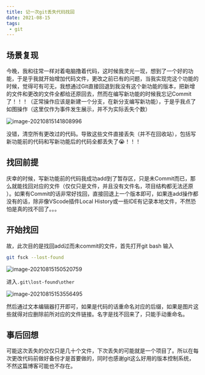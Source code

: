 ```yaml
---
title: 记一次git丢失代码找回
date: 2021-08-15
tags:
 - git
---
```


<!-- truncate -->

## 场景复现

今晚，我和往常一样对着电脑撸着代码，这时候我灵光一现，想到了一个好的功能，于是乎我就开始增加代码文件，更改之前已有的问题，当我实现完这个功能的时候，觉得可有可无，我想通过Git直接回退到我没有这个新功能的版本，把新增的文件和更改的文件全都给还原回去，然而在编写新功能的时候我忘记Commit了！！！（正常操作应该是新建一个分支，在新分支编写新功能），于是乎我点了如图操作（这里仅作为事件发生展示，并不为实际丢失个数）

![image-20210815141808996](https://img.kuizuo.cn/image-20210815141808996.png)

没错，清空所有更改过的代码。导致这些文件直接丢失（并不在回收站），包括写新功能前的代码和写新功能后的代码全都丢失了😭！！！

## 找回前提

庆幸的时候，写新功能前的代码我成功add到了暂存区，只是未Commit而已，那么就能找回对应的文件（仅仅只是文件，并且没有文件名，项目结构都无法还原 ）。如果有Commit的话非常好找回，直接回退上一个版本即可，如果连add操作都没有的话，除非像VScode插件Local History或一些IDE有记录本地文件，不然恐怕是真的找不回了。。。

## 开始找回

故，此次目的是找回add过而未commit的文件，首先打开git bash 输入

```sh
git fsck --lost-found
```

![image-20210815150520759](https://img.kuizuo.cn/image-20210815150520759.png)

进入`.git\lost-found\other`

![image-20210815153556495](https://img.kuizuo.cn/image-20210815153556495.png)

然后通过文本编辑器打开即可，如果是代码的话重命名对应的后缀，如果是图片这些就得对应删除前所对应的文件链接。名字是找不回来了，只能手动重命名。

## 事后回想

可能这次丢失的仅仅只是几十个文件，下次丢失的可能就是一个项目了。所以在每次更改代码前做好备份才是首要做的，同时也感谢git这么好用的版本控制系统，不然这篇博客可能也不存在。